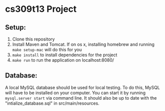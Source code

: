 # cs309t13 Project

## Setup:
1. Clone this repository
2. Install Maven and Tomcat. If on os x, installing homebrew and running `make setup-mac` will do this for you
3. `make install` to install dependencies for the project
4. `make run` to run the application on localhost:8080/

## Database:
A local MySQL database should be used for local testing. To do this, MySQL will have to be installed on your computer. You can start it by running `mysql.server start` via command line. It should also be up to date with the "intialize_database.sql" in src/main/resources.
